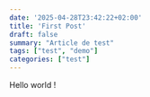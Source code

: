 ```yaml
---
date: '2025-04-28T23:42:22+02:00'
title: 'First Post'
draft: false
summary: "Article de test"
tags: ["test", "demo"]
categories: ["test"]
---
```


Hello world !